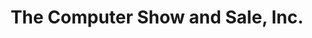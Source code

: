 ---
title: "The Computer Show and Sale, Inc."
url: /laurel/the-computer-show-and-sale-inc/
shop: computer
---